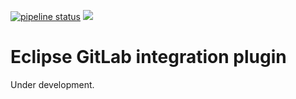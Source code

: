[![pipeline status](https://gitlab.com/zkovari/eclipse-gitlab/badges/master/pipeline.svg)](https://gitlab.com/zkovari/eclipse-gitlab/pipelines)
<a href="https://codeclimate.com/github/zkovari/eclipse-gitlab/maintainability"><img src="https://api.codeclimate.com/v1/badges/ce42eb7cfa3ada5b1a8b/maintainability" /></a>

# Eclipse GitLab integration plugin

Under development.
